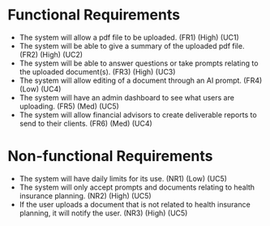 # Functional Requirements 
* The system will allow a pdf file to be uploaded. (FR1) (High) (UC1)
* The system will be able to give a summary of the uploaded pdf file. (FR2) (High) (UC2)
* The system will be able to answer questions or take prompts relating to the uploaded document(s). (FR3) (High) (UC3)
* The system will allow editing of a document through an AI prompt. (FR4) (Low) (UC4)
* The system will have an admin dashboard to see what users are uploading. (FR5) (Med) (UC5)
* The system will allow financial advisors to create deliverable reports to send to their clients. (FR6) (Med) (UC4)


# Non-functional Requirements
* The system will have daily limits for its use. (NR1) (Low) (UC5)
* The system will only accept prompts and documents relating to health insurance planning. (NR2) (High) (UC5)
* If the user uploads a document that is not related to health insurance planning, it will notify the user. (NR3) (High) (UC5)

